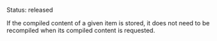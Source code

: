 Status: released

If the compiled content of a given item is stored, it does not need to be recompiled when its compiled content is requested.
